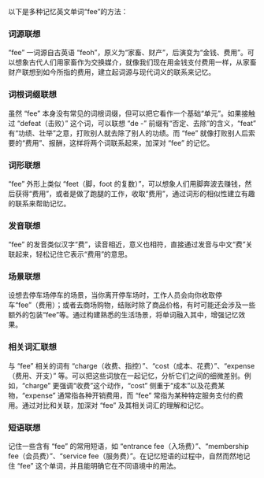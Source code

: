 以下是多种记忆英文单词“fee”的方法：

### 词源联想
“fee” 一词源自古英语 “feoh”，原义为“家畜、财产”，后演变为“金钱、费用”。可以想象古代人们用家畜作为交换媒介，就像我们现在用金钱支付费用一样，从家畜财产联想到如今所指的费用，建立起词源与现代词义的联系来记忆。

### 词根词缀联想
虽然 “fee” 本身没有常见的词根词缀，但可以把它看作一个基础“单元”。如果接触过 “defeat（击败）” 这个词，可以联想 “de -” 前缀有“否定、去除”的含义，“feat” 有“功绩、壮举”之意，打败别人就去除了别人的功绩。而 “fee” 就像打败别人后索要的“费用”、报酬，这样将两个词联系起来，加深对 “fee” 的记忆。

### 词形联想
“fee” 外形上类似 “feet（脚，foot 的复数）”，可以想象人们用脚奔波去赚钱，然后获得“费用”，或者是做了跑腿的工作，收取“费用”，通过词形的相似性建立有趣的联系来帮助记忆。

### 发音联想
“fee” 的发音类似汉字“费”，读音相近，意义也相符，直接通过发音与中文“费”关联起来，轻松记住它表示“费用”的意思。

### 场景联想
设想去停车场停车的场景，当你离开停车场时，工作人员会向你收取停车“fee”（费用）；或者去商场购物，结账时除了商品价格，有时可能还会涉及一些额外的包装“fee”等。通过构建熟悉的生活场景，将单词融入其中，增强记忆效果。

### 相关词汇联想
与 “fee” 相关的词有 “charge（收费、指控）”、“cost（成本、花费）”、“expense（费用、开支）” 等。可以把这些词放在一起记忆，分析它们之间的细微差别。例如，“charge” 更强调“收费”这个动作，“cost” 侧重于“成本”以及花费某物，“expense” 通常指各种开销费用，而 “fee” 常指为某种特定服务支付的费用。通过对比和关联，加深对 “fee” 及其相关词汇的理解和记忆。

### 短语联想
记住一些含有 “fee” 的常用短语，如 “entrance fee（入场费）”、“membership fee（会员费）”、“service fee（服务费）”。在记忆短语的过程中，自然而然地记住 “fee” 这个单词，并且能明确它在不同语境中的用法。 